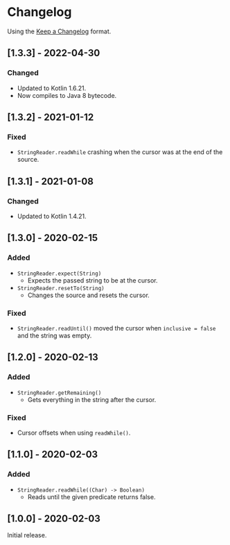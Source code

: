 # Changelog

Using the [Keep a Changelog](https://keepachangelog.com/en/1.1.0/) format.

## [1.3.3] - 2022-04-30

### Changed
- Updated to Kotlin 1.6.21.
- Now compiles to Java 8 bytecode.

## [1.3.2] - 2021-01-12

### Fixed
- `StringReader.readWhile` crashing when the cursor was at the end of the source.

## [1.3.1] - 2021-01-08

### Changed
- Updated to Kotlin 1.4.21.

## [1.3.0] - 2020-02-15

### Added
- `StringReader.expect(String)`
  - Expects the passed string to be at the cursor.
- `StringReader.resetTo(String)`
  - Changes the source and resets the cursor.

### Fixed
- `StringReader.readUntil()` moved the cursor when `inclusive = false` and the string was empty.

## [1.2.0] - 2020-02-13

### Added
- `StringReader.getRemaining()`
  - Gets everything in the string after the cursor.

### Fixed
- Cursor offsets when using `readWhile()`.

## [1.1.0] - 2020-02-03

### Added
- `StringReader.readWhile((Char) -> Boolean)`
  - Reads until the given predicate returns false.

## [1.0.0] - 2020-02-03
Initial release.
